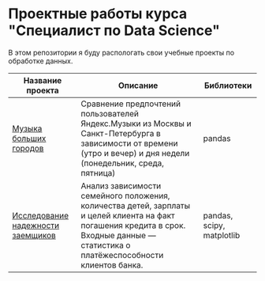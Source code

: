 # Проектные работы курса "Специалист по Data Science"

В этом репозитории я буду распологать свои учебные проекты по обработке данных. 

| Название проекта  | Описание | Библиотеки|
| ------------- | ------------- | ------------- |
| [Музыка больших городов](https://github.com/LizaPuf/My_ML_DS_projects/tree/main/big_cities_music) | Сравнение предпочтений пользователей Яндекс.Музыки из Москвы и Санкт-Петербурга в зависимости от времени (утро и вечер) и дня недели (понедельник, среда, пятница) | pandas |
| [Исследование надежности заемщиков](https://github.com/LizaPuf/My_ML_DS_projects/blob/main/Investigation_of_the_reliability_of_borrowers/README.md)| Анализ зависимости семейного положения, количества детей, зарплаты и целей клиента на факт погашения кредита в срок. Входные данные — статистика о платёжеспособности клиентов банка. | pandas, scipy, matplotlib|